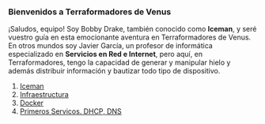 
### **Bienvenidos a Terraformadores de Venus**

¡Saludos, equipo! Soy Bobby Drake, también conocido como **Iceman**, y seré vuestro guía en esta emocionante aventura en Terraformadores de Venus. En otros mundos soy Javier García, un profesor de informática especializado en **Servicios en Red e Internet**, pero aquí, en Terraformadores, tengo la capacidad de generar y manipular hielo y además distribuir información y bautizar todo tipo de dispositivo.

1. [Iceman](./1Intro/)
1. [Infraestructura](./2Infraestructura/)
1. [Docker](./3Docker/)
1. [Primeros Servicos. DHCP, DNS](./4DHCPDNS/)
